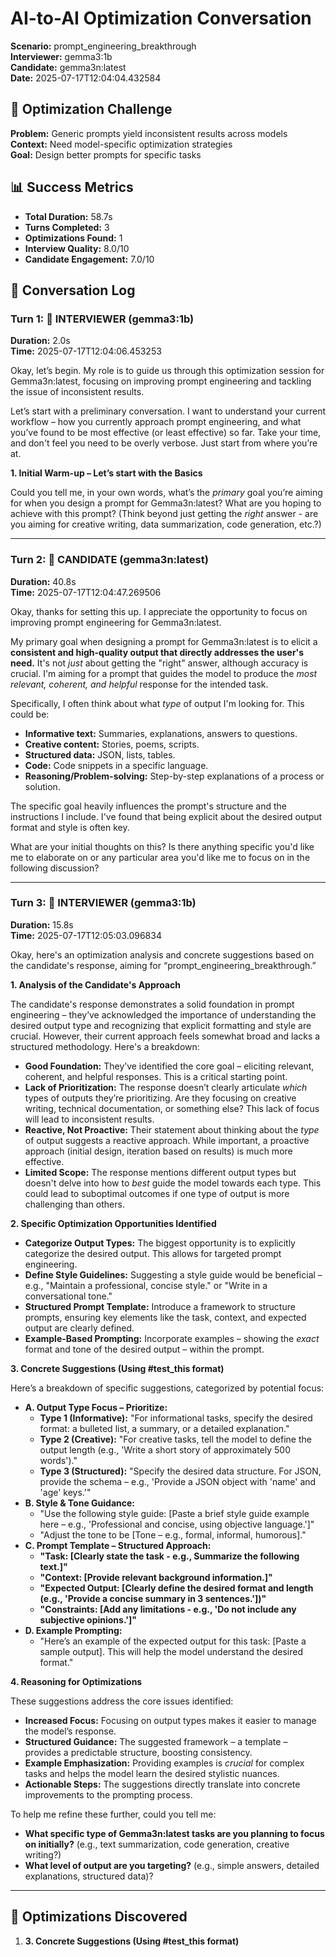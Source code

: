 # AI-to-AI Optimization Conversation

**Scenario:** prompt_engineering_breakthrough  
**Interviewer:** gemma3:1b  
**Candidate:** gemma3n:latest  
**Date:** 2025-07-17T12:04:04.432584

## 🎯 Optimization Challenge

**Problem:** Generic prompts yield inconsistent results across models  
**Context:** Need model-specific optimization strategies  
**Goal:** Design better prompts for specific tasks

## 📊 Success Metrics

- **Total Duration:** 58.7s
- **Turns Completed:** 3
- **Optimizations Found:** 1
- **Interview Quality:** 8.0/10
- **Candidate Engagement:** 7.0/10

## 💬 Conversation Log

### Turn 1: 🎤 INTERVIEWER (gemma3:1b)

**Duration:** 2.0s  
**Time:** 2025-07-17T12:04:06.453253

Okay, let’s begin. My role is to guide us through this optimization session for Gemma3n:latest, focusing on improving prompt engineering and tackling the issue of inconsistent results.

Let’s start with a preliminary conversation. I want to understand your current workflow – how you currently approach prompt engineering, and what you’ve found to be most effective (or least effective) so far.  Take your time, and don't feel you need to be overly verbose.  Just start from where you’re at.

**1. Initial Warm-up – Let’s start with the Basics**

Could you tell me, in your own words, what’s the *primary* goal you’re aiming for when you design a prompt for Gemma3n:latest?  What are you hoping to achieve with this prompt?  (Think beyond just getting the *right* answer - are you aiming for creative writing, data summarization, code generation, etc.?)

---

### Turn 2: 🤖 CANDIDATE (gemma3n:latest)

**Duration:** 40.8s  
**Time:** 2025-07-17T12:04:47.269506

Okay, thanks for setting this up. I appreciate the opportunity to focus on improving prompt engineering for Gemma3n:latest.

My primary goal when designing a prompt for Gemma3n:latest is to elicit a **consistent and high-quality output that directly addresses the user's need.**  It's not *just* about getting the "right" answer, although accuracy is crucial. I'm aiming for a prompt that guides the model to produce the *most relevant, coherent, and helpful* response for the intended task.

Specifically, I often think about what *type* of output I'm looking for. This could be:

*   **Informative text:**  Summaries, explanations, answers to questions.
*   **Creative content:** Stories, poems, scripts.
*   **Structured data:**  JSON, lists, tables.
*   **Code:**  Code snippets in a specific language.
*   **Reasoning/Problem-solving:** Step-by-step explanations of a process or solution.

The specific goal heavily influences the prompt's structure and the instructions I include.  I've found that being explicit about the desired output format and style is often key.



What are your initial thoughts on this?  Is there anything specific you'd like me to elaborate on or any particular area you'd like me to focus on in the following discussion?

---

### Turn 3: 🎤 INTERVIEWER (gemma3:1b)

**Duration:** 15.8s  
**Time:** 2025-07-17T12:05:03.096834

Okay, here's an optimization analysis and concrete suggestions based on the candidate's response, aiming for “prompt_engineering_breakthrough.”

**1. Analysis of the Candidate's Approach**

The candidate's response demonstrates a solid foundation in prompt engineering – they’ve acknowledged the importance of understanding the desired output type and recognizing that explicit formatting and style are crucial. However, their current approach feels somewhat broad and lacks a structured methodology. Here's a breakdown:

* **Good Foundation:** They’ve identified the core goal – eliciting relevant, coherent, and helpful responses. This is a critical starting point.
* **Lack of Prioritization:** The response doesn’t clearly articulate *which* types of outputs they’re prioritizing. Are they focusing on creative writing, technical documentation, or something else?  This lack of focus will lead to inconsistent results.
* **Reactive, Not Proactive:** Their statement about thinking about the *type* of output suggests a reactive approach. While important, a proactive approach (initial design, iteration based on results) is much more effective.
* **Limited Scope:** The response mentions different output types but doesn't delve into how to *best* guide the model towards each type. This could lead to suboptimal outcomes if one type of output is more challenging than others.

**2. Specific Optimization Opportunities Identified**

* **Categorize Output Types:**  The biggest opportunity is to explicitly categorize the desired output. This allows for targeted prompt engineering.
* **Define Style Guidelines:** Suggesting a style guide would be beneficial –  e.g., "Maintain a professional, concise style." or "Write in a conversational tone."
* **Structured Prompt Template:** Introduce a framework to structure prompts, ensuring key elements like the task, context, and expected output are clearly defined.
* **Example-Based Prompting:** Incorporate examples – showing the *exact* format and tone of the desired output – within the prompt.

**3. Concrete Suggestions (Using #test_this format)**

Here’s a breakdown of specific suggestions, categorized by potential focus:

* **A. Output Type Focus – Prioritize:**
    * **Type 1 (Informative):** "For informational tasks, specify the desired format: a bulleted list, a summary, or a detailed explanation."
    * **Type 2 (Creative):** "For creative tasks, tell the model to define the output length (e.g., 'Write a short story of approximately 500 words')."
    * **Type 3 (Structured):** "Specify the desired data structure. For JSON, provide the schema – e.g., 'Provide a JSON object with 'name' and 'age' keys.'"
* **B. Style & Tone Guidance:**
    * "Use the following style guide: [Paste a brief style guide example here – e.g., 'Professional and concise, using objective language.']"
    * "Adjust the tone to be [Tone – e.g., formal, informal, humorous]."
* **C. Prompt Template – Structured Approach:**
    * **"Task: [Clearly state the task - e.g., Summarize the following text.]"**
    * **"Context: [Provide relevant background information.]"**
    * **"Expected Output: [Clearly define the desired format and length (e.g.,  'Provide a concise summary in 3 sentences.'])"**
    * **"Constraints: [Add any limitations - e.g., 'Do not include any subjective opinions.']"**
* **D. Example Prompting:**
    * "Here’s an example of the expected output for this task: [Paste a sample output]. This will help the model understand the desired format."

**4. Reasoning for Optimizations**

These suggestions address the core issues identified:

* **Increased Focus:** Focusing on output types makes it easier to manage the model’s response.
* **Structured Guidance:**  The suggested framework – a template – provides a predictable structure, boosting consistency.
* **Example Emphasization:**  Providing examples is *crucial* for complex tasks and helps the model learn the desired stylistic nuances.
* **Actionable Steps:** The suggestions directly translate into concrete improvements to the prompting process.

To help me refine these further, could you tell me:

*   **What specific type of Gemma3n:latest tasks are you planning to focus on initially?** (e.g., text summarization, code generation, creative writing?)
*   **What level of output are you targeting?** (e.g., simple answers, detailed explanations, structured data)?

---


## 🎯 Optimizations Discovered

1. **3. Concrete Suggestions (Using #test_this format)**
